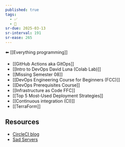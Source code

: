 ```yaml
---
published: true
tags:
  - ✅
  - 🧭
sr-due: 2025-03-13
sr-interval: 191
sr-ease: 265
---
```

⬅️ [[Everything programming]]

- [[GitHub Actions aka GitOps]]
- [[Intro to DevOps David Luna (Colab Lab)]]
- [[Missing Semester 08]]
- [[DevOps Engineering Course for Beginners (FCC)]]
- [[DevOps Prerequisites Course]]
- [[Infrastructure as Code FFC]]
- [[Top 5 Most-Used Deployment Strategies]]
- [[Continuous integration (CI)]]
- [[TerraForm]]

## Resources
- [CircleCI blog](https://circleci.com/blog/)
- [Sad Servers](https://sadservers.com/)
